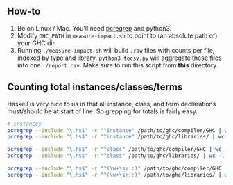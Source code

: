 ## How-to
1. Be on Linux / Mac. You'll need
   [pcregrep](https://www.pcre.org/original/doc/html/pcregrep.html) and python3.
1. Modify `GHC_PATH` in `measure-impact.sh` to point to (an absolute path of)
   your GHC dir.
1. Running `./measure-impact.sh` will build `.raw` files with counts per file,
   indexed by type and library. `python3 tocsv.py` will aggregate these files
   into one `./report.csv`. Make sure to run this script from **this** directory.


## Counting total instances/classes/terms

Haskell is very nice to us in that all instance, class, and term
declarations must/should be at start of line. So grepping for totals
is fairly easy.

```bash
# instances
pcregrep --include "\.hs$" -r "^instance" /path/to/ghc/compiler/GHC | wc -l 
pcregrep --include "\.hs$" -r "^instance" /path/to/ghc/libraries/ | wc -l 

pcregrep --include "\.hs$" -r "^class" /path/to/ghc/compiler/GHC | wc -l 
pcregrep --include "\.hs$" -r "^class" /path/to/ghc/libraries/ | wc -l 

pcregrep --include "\.hs$" -r "^(\w+\s+::)" /path/to/ghc/compiler/GHC | wc -l 
pcregrep --include "\.hs$" -r "^(\w+\s+::)" /path/to/ghc/libraries/ | wc -l 
```
